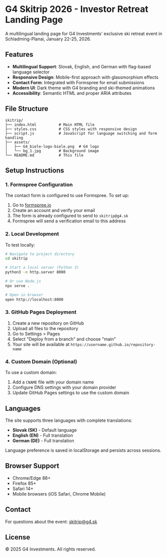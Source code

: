 # G4 Skitrip 2026 - Investor Retreat Landing Page

A multilingual landing page for G4 Investments' exclusive ski retreat event in Schladming-Planai, January 22-25, 2026.

## Features

- **Multilingual Support**: Slovak, English, and German with flag-based language selector
- **Responsive Design**: Mobile-first approach with glassmorphism effects
- **Contact Form**: Integrated with Formspree for email submissions
- **Modern UI**: Dark theme with G4 branding and ski-themed animations
- **Accessibility**: Semantic HTML and proper ARIA attributes

## File Structure

```
skitrip/
├── index.html          # Main HTML file
├── styles.css          # CSS styles with responsive design
├── script.js           # JavaScript for language switching and form handling
├── assets/
│   ├── G4_biele-logo-biele.png  # G4 logo
│   └── bg_1.jpg        # Background image
└── README.md           # This file
```

## Setup Instructions

### 1. Formspree Configuration

The contact form is configured to use Formspree. To set up:

1. Go to [formspree.io](https://formspree.io)
2. Create an account and verify your email
3. The form is already configured to send to `skitrip@g4.sk`
4. Formspree will send a verification email to this address

### 2. Local Development

To test locally:

```bash
# Navigate to project directory
cd skitrip

# Start a local server (Python 3)
python3 -m http.server 8000

# Or use Node.js
npx serve .

# Open in browser
open http://localhost:8000
```

### 3. GitHub Pages Deployment

1. Create a new repository on GitHub
2. Upload all files to the repository
3. Go to Settings > Pages
4. Select "Deploy from a branch" and choose "main"
5. Your site will be available at `https://username.github.io/repository-name`

### 4. Custom Domain (Optional)

To use a custom domain:

1. Add a `CNAME` file with your domain name
2. Configure DNS settings with your domain provider
3. Update GitHub Pages settings to use the custom domain

## Languages

The site supports three languages with complete translations:

- **Slovak (SK)** - Default language
- **English (EN)** - Full translation
- **German (DE)** - Full translation

Language preference is saved in localStorage and persists across sessions.

## Browser Support

- Chrome/Edge 88+
- Firefox 85+
- Safari 14+
- Mobile browsers (iOS Safari, Chrome Mobile)

## Contact

For questions about the event: [skitrip@g4.sk](mailto:skitrip@g4.sk)

## License

© 2025 G4 Investments. All rights reserved.